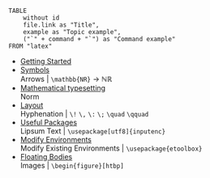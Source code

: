
```dataview
TABLE
    without id
    file.link as "Title",
    example as "Topic example",
    ("`" + command + "`") as "Command example"
FROM "latex"
```

- [Getting Started](Getting%20started.md)    
- [Symbols](symbols.md)    
    Arrows | `\mathbb{NR}` → ℕℝ
- [Mathematical typesetting](Mathematical%20typesetting.md)    
    Norm
- [Layout](layout.md)    
    Hyphenation | `\!` `\,` `\:` `\;` `\quad` `\qquad`
- [Useful Packages](packages.md)    
    Lipsum Text | `\usepackage[utf8]{inputenc}`
- [Modify Environments](Modify%20existing%20environments.md)    
    Modify Existing Environments | `\usepackage{etoolbox}`
- [Floating Bodies](Floating%20Bodies.md)    
    Images | `\begin{figure}[htbp]`

